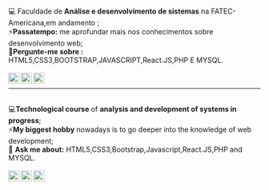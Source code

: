 
💻 Faculdade de <b>Análise e desenvolvimento de sistemas</b> na FATEC-Americana,em andamento ; <br>
⚡<b>Passatempo:</b> me aprofundar mais nos conhecimentos sobre desenvolvimento web;<br>
💬<b>Pergunte-me sobre :</b> HTML5,CSS3,BOOTSTRAP,JAVASCRIPT,React.JS,PHP E MYSQL.<br><br>
<a target="_blank" href="https://www.linkedin.com/in/elcio-pereira-9197821a3"/>
  <img align="left" alt="LinkdeIN" width="22px" src="https://cdn.jsdelivr.net/npm/simple-icons@v3/icons/linkedin.svg" />
</a>
<a target="_blank" href="https://api.whatsapp.com/send?phone=5519983414082">
  <img align="left" alt="Whatsapp" width="22px" src="https://cdn.jsdelivr.net/npm/simple-icons@v3/icons/whatsapp.svg" />
</a>
<a target="_blank" href="mailto:elcioroberto1995@gmail.com">
  <img align="left" alt="Gmail" width="22px" src="https://cdn.jsdelivr.net/npm/simple-icons@v3/icons/gmail.svg" />
</a><br>
<hr><br>
💻<b>Technological course</b> of <b>analysis and development of systems in progress</b>;<br>
⚡<b>My biggest hobby</b> nowadays is to go deeper into the knowledge of web development;<br>
💬 <b>Ask me about:</b> HTML5,CSS3,Bootstrap,Javascript,React.JS,PHP and MYSQL.<br><br>
<a target="_blank" href="https://www.linkedin.com/in/elcio-pereira-9197821a3/">
  <img align="left" alt="LinkdeIN" width="22px" src="https://cdn.jsdelivr.net/npm/simple-icons@v3/icons/linkedin.svg" />
</a>
<a target="_blank" href="https://api.whatsapp.com/send?phone=5519983414082">
  <img align="left" alt="Whatsapp" width="22px" src="https://cdn.jsdelivr.net/npm/simple-icons@v3/icons/whatsapp.svg" />
</a>
<a target="_blank" href="mailto:elcioroberto1995@gmail.com">
  <img align="left" alt="Gmail" width="22px" src="https://cdn.jsdelivr.net/npm/simple-icons@v3/icons/gmail.svg" />
</a><br>



